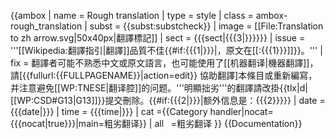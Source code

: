 <!--googleoff: all-->
{{ambox
| name  = Rough translation
| type  = style
| class = ambox-rough_translation
| subst = <includeonly>{{subst:</includeonly><includeonly>substcheck}}</includeonly>
| image = [[File:Translation to zh arrow.svg|50x40px|翻譯標記]]
| sect  = {{{sect|{{{3|}}}}}}
| issue = '''[[Wikipedia:翻譯指引|翻譯]]品質不佳{{#if:{{{1|}}}|，原文在[[:{{{1}}}]]}}。'''
| fix   = 翻譯者可能不熟悉中文或原文語言，也可能使用了[[机器翻译|機器翻譯]]，請[{{fullurl:{{FULLPAGENAME}}|action=edit}} 協助翻譯]本條目或重新編寫，并注意避免[[WP:TNESE|翻译腔]]的问题。'''明顯拙劣'''的翻譯請改掛{{tlx|d|[[WP:CSD#G13|G13]]}}提交刪除。{{#if:{{{2|}}}|额外信息是：{{{2}}}}}
| date  = {{{date|}}}
| time  = {{{time|}}}
| cat   ={{Category handler|nocat={{{nocat|<noinclude>true</noinclude>}}}|main=粗劣翻译}}
| all   =粗劣翻译
}}<noinclude>
{{Documentation}}</noinclude>